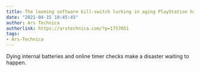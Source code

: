 ```yaml
---
title: The looming software kill-switch lurking in aging PlayStation hardware
date: "2021-04-15 10:45:45"
author: Ars Technica
authorlink: https://arstechnica.com/?p=1757051
tags:
- Ars-Technica
---
```

Dying internal batteries and online timer checks make a disaster waiting to happen.